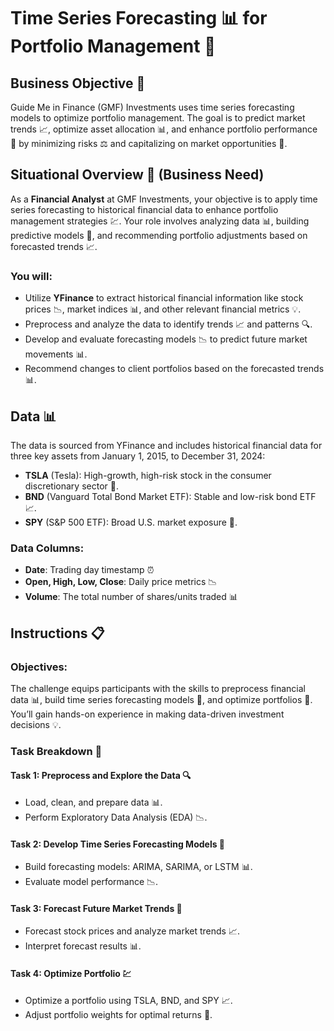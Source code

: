 # Time Series Forecasting 📊 for Portfolio Management 💼

## Business Objective 🎯
Guide Me in Finance (GMF) Investments uses time series forecasting models to optimize portfolio management. The goal is to predict market trends 📈, optimize asset allocation 📊, and enhance portfolio performance 💼 by minimizing risks ⚖️ and capitalizing on market opportunities 🚀.

## Situational Overview 🧐 (Business Need)
As a **Financial Analyst** at GMF Investments, your objective is to apply time series forecasting to historical financial data to enhance portfolio management strategies 💹. Your role involves analyzing data 📊, building predictive models 🤖, and recommending portfolio adjustments based on forecasted trends 📈.

### You will:
- Utilize **YFinance** to extract historical financial information like stock prices 📉, market indices 📊, and other relevant financial metrics 💡.
- Preprocess and analyze the data to identify trends 📈 and patterns 🔍.
- Develop and evaluate forecasting models 📉 to predict future market movements 📊.
- Recommend changes to client portfolios based on the forecasted trends 📊.

## Data 📊
The data is sourced from YFinance and includes historical financial data for three key assets from January 1, 2015, to December 31, 2024:

- **TSLA** (Tesla): High-growth, high-risk stock in the consumer discretionary sector 🚗.
- **BND** (Vanguard Total Bond Market ETF): Stable and low-risk bond ETF 📈.
- **SPY** (S&P 500 ETF): Broad U.S. market exposure 💼.

### Data Columns:
- **Date**: Trading day timestamp ⏰
- **Open, High, Low, Close**: Daily price metrics 📉
- **Volume**: The total number of shares/units traded 📊


## Instructions 📋

### Objectives:
The challenge equips participants with the skills to preprocess financial data 📊, build time series forecasting models 🤖, and optimize portfolios 💼. You’ll gain hands-on experience in making data-driven investment decisions 💡.

### Task Breakdown 📝

#### Task 1: Preprocess and Explore the Data 🔍
- Load, clean, and prepare data 📊.
- Perform Exploratory Data Analysis (EDA) 📉.

#### Task 2: Develop Time Series Forecasting Models 🧠
- Build forecasting models: ARIMA, SARIMA, or LSTM 📊.
- Evaluate model performance 📉.

#### Task 3: Forecast Future Market Trends 🔮
- Forecast stock prices and analyze market trends 📈.
- Interpret forecast results 📊.

#### Task 4: Optimize Portfolio 💹
- Optimize a portfolio using TSLA, BND, and SPY 📈.
- Adjust portfolio weights for optimal returns 💼.

